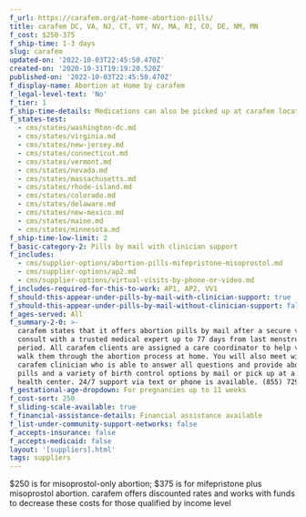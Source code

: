 ```yaml
---
f_url: https://carafem.org/at-home-abortion-pills/
title: carafem DC, VA, NJ, CT, VT, NV, MA, RI, CO, DE, NM, MN
f_cost: $250-375
f_ship-time: 1-3 days
slug: carafem
updated-on: '2022-10-03T22:45:50.470Z'
created-on: '2020-10-31T19:19:20.520Z'
published-on: '2022-10-03T22:45:50.470Z'
f_display-name: Abortion at Home by carafem
f_legal-level-text: 'No'
f_tier: 1
f_ship-time-details: Medications can also be picked up at carafem locations.
f_states-test:
  - cms/states/washington-dc.md
  - cms/states/virginia.md
  - cms/states/new-jersey.md
  - cms/states/connecticut.md
  - cms/states/vermont.md
  - cms/states/nevada.md
  - cms/states/massachusetts.md
  - cms/states/rhode-island.md
  - cms/states/colorado.md
  - cms/states/delaware.md
  - cms/states/new-mexico.md
  - cms/states/maine.md
  - cms/states/minnesota.md
f_ship-time-low-limit: 2
f_basic-category-2: Pills by mail with clinician support
f_includes:
  - cms/supplier-options/abortion-pills-mifepristone-misoprostol.md
  - cms/supplier-options/ap2.md
  - cms/supplier-options/virtual-visits-by-phone-or-video.md
f_includes-required-for-this-to-work: AP1, AP2, VV1
f_should-this-appear-under-pills-by-mail-with-clinician-support: true
f_should-this-appear-under-pills-by-mail-without-clinician-support: false
f_ages-served: All
f_summary-2-0: >-
  carafem states that it offers abortion pills by mail after a secure video
  consult with a trusted medical expert up to 77 days from last menstrual
  period. All carafem clients are assigned a care coordinator to help virtually
  walk them through the abortion process at home. You will also meet with a
  carafem clinician who is able to answer all questions and provide abortion
  pills and a variety of birth control options by mail or pick up at a carafem
  health center. 24/7 support via text or phone is available. (855) 729-2272
f_gestational-age-dropdown: For pregnancies up to 11 weeks
f_cost-sort: 250
f_sliding-scale-available: true
f_financial-assistance-details: Financial assistance available
f_list-under-community-support-networks: false
f_accepts-insurance: false
f_accepts-medicaid: false
layout: '[suppliers].html'
tags: suppliers
---
```


$250 is for misoprostol-only abortion; $375 is for mifepristone plus misoprostol abortion. carafem offers discounted rates and works with funds to decrease these costs for those qualified by income level
